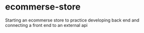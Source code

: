 # ecommerse-store
Starting an ecommerse store to practice developing back end and connecting a front end to an external api

